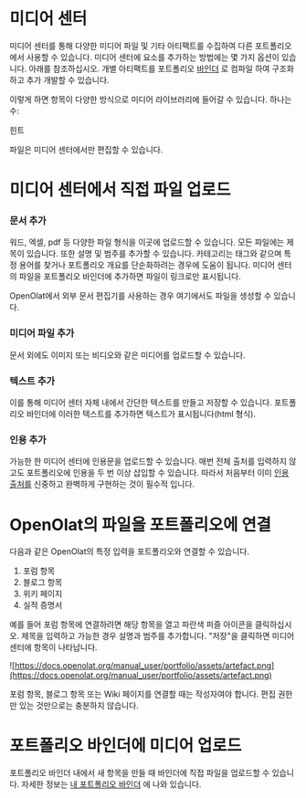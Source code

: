 # 미디어 센터

미디어 센터를 통해 다양한 미디어 파일 및 기타 아티팩트를 수집하여 다른 포트폴리오에서 사용할 수 있습니다. 미디어 센터에 요소를 추가하는 방법에는 몇 가지 옵션이 있습니다. 아래를 참조하십시오. 개별 아티팩트를 포트폴리오 [바인더](https://docs.openolat.org/manual_user/portfolio/My_portfolio_binders/) 로 컴파일 하여 구조화하고 추가 개발할 수 있습니다.

이렇게 하면 항목이 다양한 방식으로 미디어 라이브러리에 들어갈 수 있습니다. 하나는 수:

힌트

파일은 미디어 센터에서만 편집할 수 있습니다.

# 미디어 센터에서 직접 파일 업로드

### **문서 추가**

워드, 엑셀, pdf 등 다양한 파일 형식을 이곳에 업로드할 수 있습니다. 모든 파일에는 제목이 있습니다. 또한 설명 및 범주를 추가할 수 있습니다. 카테고리는 태그와 같으며 특정 용어를 찾거나 포트폴리오 개요를 단순화하려는 경우에 도움이 됩니다. 미디어 센터의 파일을 포트폴리오 바인더에 추가하면 파일이 링크로만 표시됩니다.

OpenOlat에서 외부 문서 편집기를 사용하는 경우 여기에서도 파일을 생성할 수 있습니다.

### **미디어 파일 추가**

문서 외에도 이미지 또는 비디오와 같은 미디어를 업로드할 수 있습니다.

### **텍스트 추가**

이를 통해 미디어 센터 자체 내에서 간단한 텍스트를 만들고 저장할 수 있습니다. 포트폴리오 바인더에 이러한 텍스트를 추가하면 텍스트가 표시됩니다(html 형식).

### **인용 추가**

가능한 한 미디어 센터에 인용문을 업로드할 수 있습니다. 매번 전체 출처를 입력하지 않고도 포트폴리오에 인용을 두 번 이상 삽입할 수 있습니다. 따라서 처음부터 이미 [인용 출처를](https://docs.openolat.org/manual_user/portfolio/My_portfolio_binders/#Myportfoliobinders-zitat) 신중하고 완벽하게 구현하는 것이 필수적 입니다.

# OpenOlat의 파일을 포트폴리오에 연결

다음과 같은 OpenOlat의 특정 입력을 포트폴리오와 연결할 수 있습니다.

1. 포럼 항목
2. 블로그 항목
3. 위키 페이지
4. 실적 증명서

예를 들어 포럼 항목에 연결하려면 해당 항목을 열고 파란색 퍼즐 아이콘을 클릭하십시오. 제목을 입력하고 가능한 경우 설명과 범주를 추가합니다. "저장"을 클릭하면 미디어 센터에 항목이 나타납니다.

![https://docs.openolat.org/manual_user/portfolio/assets/artefact.png](https://docs.openolat.org/manual_user/portfolio/assets/artefact.png)

포럼 항목, 블로그 항목 또는 Wiki 페이지를 연결할 때는 작성자여야 합니다. 편집 권한만 있는 것만으로는 충분하지 않습니다.

# 포트폴리오 바인더에 미디어 업로드

포트폴리오 바인더 내에서 새 항목을 만들 때 바인더에 직접 파일을 업로드할 수 있습니다. 자세한 정보는 [내 포트폴리오 바인더](https://docs.openolat.org/manual_user/portfolio/My_portfolio_binders/) 에 나와 있습니다.